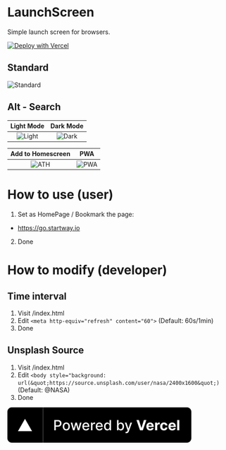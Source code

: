 # LaunchScreen
Simple launch screen for browsers.

[![Deploy with Vercel](https://vercel.com/button)](https://vercel.com/new/git/external?repository-url=https%3A%2F%2Fgithub.com%2F1998code%2FLaunchScreen)

## Standard
![Standard](https://github.com/1998code/LaunchScreenJS/blob/main/CleanShot%202021-01-14%20at%2012.50.47@2x.png?raw=true)

## Alt - Search

Light Mode                 |          Dark Mode
:-------------------------:|:-------------------------:
![Light](https://github.com/1998code/LaunchScreenJS/blob/main/CleanShot%202021-01-14%20at%2012.32.54@2x.png?raw=true)   |  ![Dark](https://github.com/1998code/LaunchScreenJS/blob/main/CleanShot%202021-01-14%20at%2012.50.26@2x.png?raw=true)

Add to Homescreen          |          PWA
:-------------------------:|:-------------------------:
![ATH](https://github.com/1998code/LaunchScreenJS/blob/main/CleanShot%202021-01-14%20at%2013.35.21@2x.png?raw=true)   |  ![PWA](https://github.com/1998code/LaunchScreenJS/blob/main/CleanShot%202021-01-14%20at%2013.36.35@2x.png?raw=true)

# How to use (user)
1. Set as HomePage / Bookmark the page:
- https://go.startway.io
2. Done

# How to modify (developer)
## Time interval
1. Visit /index.html
2. Edit `<meta http-equiv="refresh" content="60">` (Default: 60s/1min)
3. Done

## Unsplash Source
1. Visit /index.html
2. Edit `<body style="background: url(&quot;https://source.unsplash.com/user/nasa/2400x1600&quot;)` (Default: @NASA)
3. Done

<a href="https://vercel.com/?utm_source=1998code&utm_campaign=oss">
  <img src="https://raw.githubusercontent.com/1998code/LaunchScreen/main/powered-by-vercel.svg"/>
</a>
